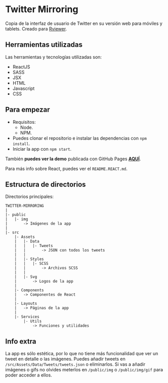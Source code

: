 # Twitter Mirroring

Copia de la interfaz de usuario de Twitter en su versión web para móviles y tablets. Creado para [Rviewer](https://rviewer.io).

## Herramientas utilizadas

Las herramientas y tecnologías utilizadas son:
  * ReactJS
  * SASS
  * JSX
  * HTML
  * Javascript
  * CSS

## Para empezar

  * Requisitos:
    * Node.
    * NPM.
  * Puedes clonar el repositorio e instalar las dependencias con `npm install`.
  * Iniciar la app con `npm start`.

También **puedes ver la demo** publicada con GitHub Pages **[AQUÍ](https://danidnz.github.io/TwitterMirroring/)**.

Para más info sobre React, puedes ver el `README.REACT.md`.

## Estructura de directorios

Directorios principales:

````
TWITTER-MIRRORING
|
|- public
|   |- img
|       -> Imágenes de la app
|
|- src
    |- Assets
    |   |- Data
    |   |   |- Tweets
    |   |       -> JSON con todos los tweets
    |   | 
    |   |- Styles
    |   |   |- SCSS
    |   |       -> Archivos SCSS
    |   |
    |   |- Svg
    |       -> Logos de la app
    |
    |- Components
    |   -> Componentes de React
    |
    |- Layouts
    |   -> Páginas de la app
    |   
    |- Services   
        |- Utils   
            -> Funciones y utilidades   
````

## Info extra

La app es sólo estética, por lo que no tiene más funcionalidad que ver un tweet en detalle o las imágenes. 
Puedes añadir tweets en `/src/Assets/Data/Tweets/tweets.json` o eliminarlos. Si vas a añadir imágenes o gifs no olvides meterlos en `/public/img` o `/public/img/gif` para poder acceder a ellos.
